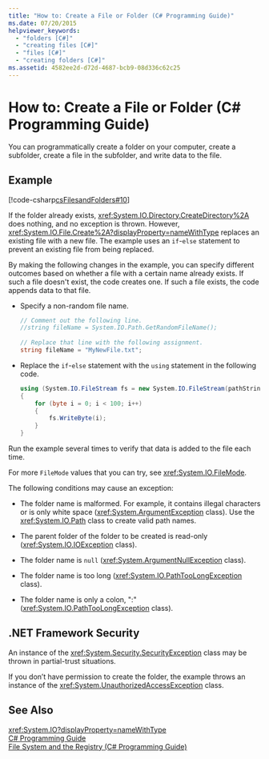 ```yaml
---
title: "How to: Create a File or Folder (C# Programming Guide)"
ms.date: 07/20/2015
helpviewer_keywords: 
  - "folders [C#]"
  - "creating files [C#]"
  - "files [C#]"
  - "creating folders [C#]"
ms.assetid: 4582ee2d-d72d-4687-bcb9-08d336c62c25
---
```

# How to: Create a File or Folder (C# Programming Guide)
You can programmatically create a folder on your computer, create a subfolder, create a file in the subfolder, and write data to the file.  
  
## Example  
 [!code-csharp[csFilesandFolders#10](../../../csharp/programming-guide/file-system/codesnippet/CSharp/how-to-create-a-file-or-folder_1.cs)]  
  
 If the folder already exists, <xref:System.IO.Directory.CreateDirectory%2A> does nothing, and no exception is thrown. However, <xref:System.IO.File.Create%2A?displayProperty=nameWithType> replaces an existing file with a new file. The example uses an `if`-`else` statement to prevent an existing file from being replaced.  
  
 By making the following changes in the example, you can specify different outcomes based on whether a file with a certain name already exists. If such a file doesn't exist, the code creates one. If such a file exists, the code appends data to that file.  
  
-   Specify a non-random file name.  
  
    ```csharp  
    // Comment out the following line.  
    //string fileName = System.IO.Path.GetRandomFileName();  
  
    // Replace that line with the following assignment.  
    string fileName = "MyNewFile.txt";  
    ```  
  
-   Replace the `if`-`else` statement with the `using` statement in the following code.  
  
    ```csharp  
    using (System.IO.FileStream fs = new System.IO.FileStream(pathString, FileMode.Append))   
    {  
        for (byte i = 0; i < 100; i++)  
        {  
            fs.WriteByte(i);  
        }  
    }  
    ```  
  
 Run the example several times to verify that data is added to the file each time.  
  
 For more `FileMode` values that you can try, see <xref:System.IO.FileMode>.  
  
 The following conditions may cause an exception:  
  
-   The folder name is malformed. For example, it contains illegal characters or is only white space (<xref:System.ArgumentException> class). Use the <xref:System.IO.Path> class to create valid path names.  
  
-   The parent folder of the folder to be created is read-only (<xref:System.IO.IOException> class).  
  
-   The folder name is `null` (<xref:System.ArgumentNullException> class).  
  
-   The folder name is too long (<xref:System.IO.PathTooLongException> class).  
  
-   The folder name is only a colon, ":" (<xref:System.IO.PathTooLongException> class).  
  
## .NET Framework Security  
 An instance of the <xref:System.Security.SecurityException> class may be thrown in partial-trust situations.  
  
 If you don’t have permission to create the folder, the example throws an instance of the <xref:System.UnauthorizedAccessException> class.  
  
## See Also  
 <xref:System.IO?displayProperty=nameWithType>  
 [C# Programming Guide](../../../csharp/programming-guide/index.md)  
 [File System and the Registry (C# Programming Guide)](../../../csharp/programming-guide/file-system/index.md)

